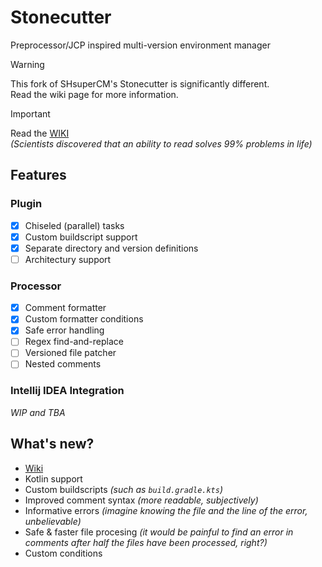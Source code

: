 # Stonecutter
Preprocessor/JCP inspired multi-version environment manager

> [!WARNING]
> This fork of SHsuperCM's Stonecutter is significantly different.  
> Read the wiki page for more information.

> [!IMPORTANT]
> Read the [WIKI](https://github.com/kikugie/stonecutter-kt/wiki)  
> *(Scientists discovered that an ability to read solves 99% problems in life)*

## Features
### Plugin
- [x] Chiseled (parallel) tasks
- [x] Custom buildscript support
- [x] Separate directory and version definitions
- [ ] Architectury support

### Processor
- [x] Comment formatter
- [x] Custom formatter conditions
- [x] Safe error handling
- [ ] Regex find-and-replace
- [ ] Versioned file patcher
- [ ] Nested comments

### Intellij IDEA Integration
*WIP and TBA*

## What's new?
- [Wiki](https://github.com/kikugie/stonecutter-kt/wiki)
- Kotlin support
- Custom buildscripts *(such as `build.gradle.kts`)*
- Improved comment syntax *(more readable, subjectively)*
- Informative errors *(imagine knowing the file and the line of the error, unbelievable)*
- Safe & faster file procesing *(it would be painful to find an error in comments after half the files have been processed, right?)*
- Custom conditions